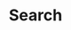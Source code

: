---
title: "Search" # in any language you want
layout: "search" # necessary for search
# url: "/archive"
# description: "Description for Search"
summary: "search"
placeholder: "Enter title, summary or content..."
---